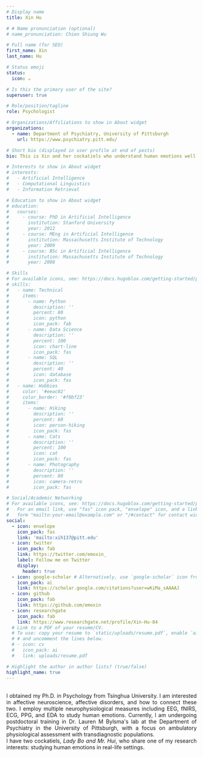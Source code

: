 ```yaml
---
# Display name
title: Xin Hu

# # Name pronunciation (optional)
# name_pronunciation: Chien Shiung Wu

# Full name (for SEO)
first_name: Xin
last_name: Hu

# Status emoji
status:
  icon: ☕️

# Is this the primary user of the site?
superuser: true

# Role/position/tagline
role: Psychologist

# Organizations/Affiliations to show in About widget
organizations:
  - name: Department of Psychiatry, University of Pittsburgh
    url: https://www.psychiatry.pitt.edu/

# Short bio (displayed in user profile at end of posts)
bio: This is Xin and her cockatiels who understand human emotions well.

# Interests to show in About widget
# interests:
#   - Artificial Intelligence
#   - Computational Linguistics
#   - Information Retrieval

# Education to show in About widget
# education:
#   courses:
#     - course: PhD in Artificial Intelligence
#       institution: Stanford University
#       year: 2012
#     - course: MEng in Artificial Intelligence
#       institution: Massachusetts Institute of Technology
#       year: 2009
#     - course: BSc in Artificial Intelligence
#       institution: Massachusetts Institute of Technology
#       year: 2008

# Skills
# For available icons, see: https://docs.hugoblox.com/getting-started/page-builder/#icons
# skills:
#   - name: Technical
#     items:
#       - name: Python
#         description: ''
#         percent: 80
#         icon: python
#         icon_pack: fab
#       - name: Data Science
#         description: ''
#         percent: 100
#         icon: chart-line
#         icon_pack: fas
#       - name: SQL
#         description: ''
#         percent: 40
#         icon: database
#         icon_pack: fas
#   - name: Hobbies
#     color: '#eeac02'
#     color_border: '#f0bf23'
#     items:
#       - name: Hiking
#         description: ''
#         percent: 60
#         icon: person-hiking
#         icon_pack: fas
#       - name: Cats
#         description: ''
#         percent: 100
#         icon: cat
#         icon_pack: fas
#       - name: Photography
#         description: ''
#         percent: 80
#         icon: camera-retro
#         icon_pack: fas

# Social/Academic Networking
# For available icons, see: https://docs.hugoblox.com/getting-started/page-builder/#icons
#   For an email link, use "fas" icon pack, "envelope" icon, and a link in the
#   form "mailto:your-email@example.com" or "/#contact" for contact widget.
social:
  - icon: envelope
    icon_pack: fas
    link: 'mailto:xih137@pitt.edu'
  - icon: twitter
    icon_pack: fab
    link: https://twitter.com/emoxin_
    label: Follow me on Twitter
    display:
      header: true
  - icon: google-scholar # Alternatively, use `google-scholar` icon from `ai` icon pack
    icon_pack: ai
    link: https://scholar.google.com/citations?user=wKiMa_sAAAAJ
  - icon: github
    icon_pack: fab
    link: https://github.com/emoxin
  - icon: researchgate
    icon_pack: fab
    link: https://www.researchgate.net/profile/Xin-Hu-84
  # Link to a PDF of your resume/CV.
  # To use: copy your resume to `static/uploads/resume.pdf`, enable `ai` icons in `params.yaml`,
  # # and uncomment the lines below.
  # - icon: cv
  #   icon_pack: ai
  #   link: uploads/resume.pdf

# Highlight the author in author lists? (true/false)
highlight_name: true
---
```

<br>
<div style="text-align: justify">I obtained my Ph.D. in Psychology from Tsinghua University. l am interested in affective neuroscience, affective disorders, and how to connect these two. I employ multiple neurophysiological measures including EEG, fNIRS, ECG, PPG, and EDA to study human emotions. Currently, l am undergoing postdoctoral training in Dr. Lauren M Bylsma's lab at the Department of Psychiatry in the University of Pittsburgh, with a focus on ambulatory physiological assessment with transdiagnostic populations.
<br>
I have two cockatiels, <em>Lady Bo and Mr. Hui</em>, who share one of my research interests: studying human emotions in real-life settings.
</div>
